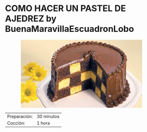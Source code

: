 # COMO HACER UN PASTEL DE AJEDREZ by BuenaMaravillaEscuadronLobo

<p align="center">
<img src="images/pastel_ajedrez.jpg" width="400">
</p>


|  |  |
| ------------- | ------------- |
| Preparación:  | 30 minutos  |
| Cocción:  | 1 hora  |
